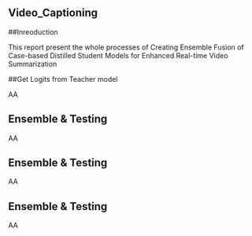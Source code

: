 ## Video_Captioning


##Inreoduction

This report present the whole processes of Creating Ensemble Fusion of Case-based Distilled Student Models for Enhanced Real-time Video Summarization

##Get Logits from Teacher model

AA


## Ensemble & Testing

AA

## Ensemble & Testing

AA

## Ensemble & Testing

AA
